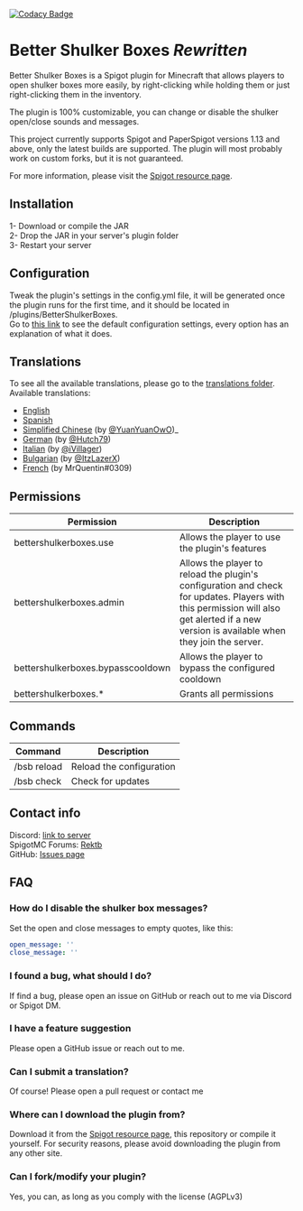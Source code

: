 [![Codacy Badge](https://app.codacy.com/project/badge/Grade/527a4c96fc3b4d3b8298769bce48071d)](https://www.codacy.com/gh/lMartin3/BetterShulkerBoxesRewritten/dashboard?utm_source=github.com&amp;utm_medium=referral&amp;utm_content=lMartin3/BetterShulkerBoxesRewritten&amp;utm_campaign=Badge_Grade)
# Better Shulker Boxes _Rewritten_
Better Shulker Boxes is a Spigot plugin for Minecraft that allows
players to open shulker boxes more easily, by right-clicking while holding them
or just right-clicking them in the inventory.

The plugin is 100% customizable, you can change or disable the
shulker open/close sounds and messages.

This project currently supports Spigot and PaperSpigot versions 1.13 and above,
only the latest builds are supported. The plugin will most probably work on custom forks,
but it is not guaranteed.

For more information, please visit the [Spigot resource page](https://www.spigotmc.org/resources/bsb-better-shulker-boxes-1-12-1-16.58837/).

## Installation
1- Download or compile the JAR<br>
2- Drop the JAR in your server's plugin folder<br>
3- Restart your server<br>

## Configuration
Tweak the plugin's settings in the config.yml file, it will be generated
once the plugin runs for the first time, and it should be located in /plugins/BetterShulkerBoxes.<br>
Go to [this link](https://github.com/lMartin3/BetterShulkerBoxesRewritten/blob/master/src/main/resources/config.yml)
to see the default configuration settings, every option has an explanation of what it does.

## Translations
To see all the available translations, please go to the [translations folder](https://github.com/lMartin3/BetterShulkerBoxesRewritten/tree/master/translations). <br>
Available translations:
-  [English](https://github.com/lMartin3/BetterShulkerBoxesRewritten/blob/master/translations/en_us.yml)
-  [Spanish](https://github.com/lMartin3/BetterShulkerBoxesRewritten/blob/master/translations/es_es.yml)
-  [Simplified Chinese](https://github.com/Horizion-Server/BetterShulkerBoxesRewritten/blob/master/translations/zh_cn.yml) (by [@YuanYuanOwO](https://github.com/YuanYuanOwO))_
-  [German](https://github.com/lMartin3/BetterShulkerBoxesRewritten/blob/master/translations/de_DE.yml) (by [@Hutch79](https://github.com/Hutch79))
-  [Italian](https://github.com/lMartin3/BetterShulkerBoxesRewritten/blob/master/translations/it_it.yml) (by [@iVillager](https://github.com/ivillager))
-  [Bulgarian](https://github.com/lMartin3/BetterShulkerBoxesRewritten/blob/master/translations/bu_bu.yml) (by [@ItzLazerX](https://github.com/ItzLazerX))
-  [French](https://github.com/lMartin3/BetterShulkerBoxesRewritten/blob/master/translations/fr_fr.yml) (by MrQuentin#0309)

## Permissions
| Permission                        | Description                                                                                                                                                                               |
|-----------------------------------|-------------------------------------------------------------------------------------------------------------------------------------------------------------------------------------------|
| bettershulkerboxes.use            | Allows the player to use the plugin's features                                                                                                                                            |
| bettershulkerboxes.admin          | Allows the player to reload the plugin's configuration and check for updates. Players with this permission will also get alerted if a new version is available when they join the server. |
| bettershulkerboxes.bypasscooldown | Allows the player to bypass the configured cooldown                                                                                                                                       |
| bettershulkerboxes.*              | Grants all permissions                                                                                                                                                                    |

## Commands
| Command     | Description              |
|-------------|--------------------------|
| /bsb reload | Reload the configuration |
| /bsb check  | Check for updates        |

## Contact info
Discord: [link to server](https://discord.gg/DnAHWMG) <br>
SpigotMC Forums: [Rektb](https://www.spigotmc.org/members/rektb.384908/) <br>
GitHub: [Issues page](https://github.com/lMartin3/BetterShulkerBoxesRewritten/issues)

## FAQ

### How do I disable the shulker box messages?
Set the open and close messages to empty quotes, like this:
```yaml
open_message: ''
close_message: ''
```

### I found a bug, what should I do?
If 
find a bug, please open an issue on GitHub or reach out to me via Discord or Spigot DM.

### I have a feature suggestion
Please open a GitHub issue or reach out to me.

### Can I submit a translation?
Of course! Please open a pull request or contact me

### Where can I download the plugin from?
Download it from the [Spigot resource page](https://www.spigotmc.org/resources/bsb-better-shulker-boxes-1-12-1-16.58837/),
this repository or compile it yourself.
For security reasons, please avoid downloading the plugin from any other site.

### Can I fork/modify your plugin?
Yes, you can, as long as you comply with the license (AGPLv3)
